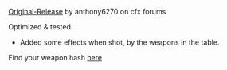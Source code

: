 [Original-Release](https://forum.cfx.re/t/release-stagger-when-shot/2801686/19"Original-Release "Original-Release")
by anthony6270 on cfx forums

Optimized & tested. 
 - Added some effects when shot, by the weapons in the table.

Find your weapon hash [here](https://wiki.gtanet.work/index.php?title=Weapons_Models "here")

